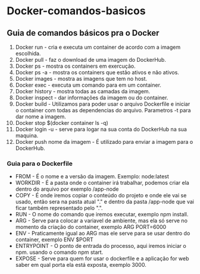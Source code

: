 <h1>Docker-comandos-basicos</h1>

<h2>Guia de comandos básicos pra o Docker</h2>

1. Docker run - cria e executa um container de acordo com a imagem escolhida.
2. Docker pull - faz o download de uma imagem do DockerHub.
3. Docker ps - mostra os containers em exercução.
4. Docker ps -a - mostra os containers que estão ativos e não ativos.
5. Docker images - mostra as imagens que tem no host.
6. Docker exec - executa um comando para em um container.
7. Docker history - mostra todas as camadas da imagem.
8. Docker inspect - dar informações da imagem ou do container.
9. Docker build - Utilizamos para poder usar o arquivo Dockerfile e iniciar o container com todas as dependencias do arquivo. Parametros -t para dar nome a imagem.
10. Docker stop $(docker container ls -q)
11. Docker login -u - serve para logar na sua conta do DockerHub na sua maquina.
13. Docker push nome da imagem - É utilizado para enviar a imagem para o DockerHub.


<h3>Guia para o Dockerfile</h3>

- FROM - É o nome e a versão da imagem. Exemplo: node:latest
- WORKDIR - É a pasta onde o container irá trabalhar, podemos criar ela dentro do arquivo por exemplo /app-node
- COPY - É onde iremos copiar o conteúdo do projeto e onde ele vai se usado, então sera na pasta atual "." e dentro da pasta /app-node que vai ficar também representado pelo ".".
- RUN - O nome do comando que iremos executar, exemplo npm install.
- ARG - Serve para colocar a variavel de ambiente, mas ela só serve no momento da criação do container, exemplo ARG PORT=6000
- ENV - Praticamente igual ao ARG mas ele serve para se usar dentro do container, exemplo ENV $PORT 
- ENTRYPOINT - O ponto de entrada do processo, aqui iremos iniciar o npm. usando o comando npm start. 
- EXPOSE - Serve para quem for usar o dockerfile e a aplicação for web saber em qual porta ela está exposta, exemplo 3000.
